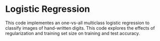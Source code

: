 # Logistic Regression
This code implementes an one-vs-all multiclass logistic regression to classify images
of hand-written digits. This code explores the effects of regularization and training set size on
training and test accuracy. 
